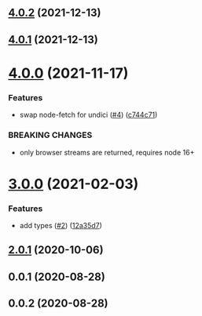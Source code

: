 ## [4.0.2](https://github.com/achingbrain/native-fetch/compare/v4.0.1...v4.0.2) (2021-12-13)



## [4.0.1](https://github.com/achingbrain/native-fetch/compare/v4.0.0...v4.0.1) (2021-12-13)



# [4.0.0](https://github.com/achingbrain/native-fetch/compare/v3.0.0...v4.0.0) (2021-11-17)


### Features

* swap node-fetch for undici ([#4](https://github.com/achingbrain/native-fetch/issues/4)) ([c744c71](https://github.com/achingbrain/native-fetch/commit/c744c71455f2c5b7904a3a0de3c5d8d7bd4fe578))


### BREAKING CHANGES

* only browser streams are returned, requires node 16+



# [3.0.0](https://github.com/achingbrain/native-fetch/compare/v2.0.1...v3.0.0) (2021-02-03)


### Features

* add types ([#2](https://github.com/achingbrain/native-fetch/issues/2)) ([12a35d7](https://github.com/achingbrain/native-fetch/commit/12a35d796745a2a1868a94c668a160fd623aa5dd))



<a name="2.0.1"></a>
## [2.0.1](https://github.com/achingbrain/native-fetch/compare/v2.0.0...v2.0.1) (2020-10-06)



<a name="0.0.1"></a>
## 0.0.1 (2020-08-28)



<a name="0.0.2"></a>
## 0.0.2 (2020-08-28)



